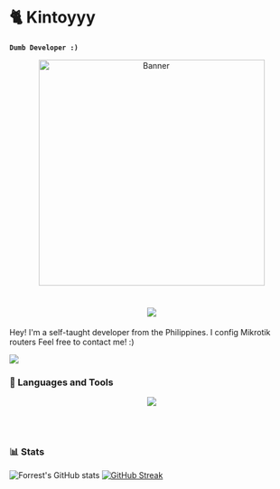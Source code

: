 # 🐈 Kintoyyy

**`Dumb Developer :)`**

<div align="center">
  <img src="https://media.giphy.com/media/aNqEFrYVnsS52/giphy.gif" alt="Banner" width="400" />
</div>

<h1 align="center">
  <a href="https://git.io/typing-svg">
    <img src="https://readme-typing-svg.herokuapp.com/?font=roboto&duration=4500&center=true&vCenter=true&width=550&lines=Hi!;I'm+Kintoyyy!;I+code+for+fun;Nice+to+meet+you+%3A)&size=30">
  </a>
</h1>

Hey! I'm a self-taught developer from the Philippines. I config Mikrotik routers Feel free to contact me! :)


<img src="https://img.shields.io/discord/707149842438422589?color=%20%239090f4&label=Discord&style=for-the-badge"/>

### 🧰 Languages and Tools

<p align="center">
  <a href="https://skillicons.dev">
    <img src="https://skillicons.dev/icons?i=git,docker,bootstrap,tailwind,html,css,javascript,jquery,php,mysql,sqlite,github,vscode,linux,discord" />
  </a>
</p>

<br />

#
### 📊 Stats

![Forrest's GitHub stats](https://github-readme-stats.vercel.app/api?username=Kintoyyy&show_icons=true&theme=dark&hide_border=true)
[![GitHub Streak](https://streak-stats.demolab.com?user=Kintoyyy&theme=dark&hide_border=true)](https://git.io/streak-stats)
